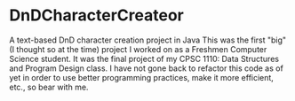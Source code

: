 # DnDCharacterCreateor
A text-based DnD character creation project in Java
This was the first "big" (I thought so at the time) project I worked on as a Freshmen Computer Science student. It was the final project of my
CPSC 1110: Data Structures and Program Design class. I have not gone back to refactor this code as of yet in order to use better programming practices, make it more efficient, etc., so bear with me. 
 
